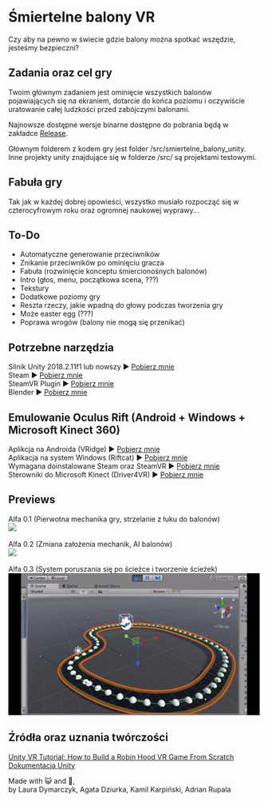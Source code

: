 # Śmiertelne balony VR
Czy aby na pewno w świecie gdzie balony można spotkać wszędzie, jesteśmy bezpieczni?

## Zadania oraz cel gry

Twoim głównym zadaniem jest ominięcie wszystkich balonów pojawiających się na ekraniem, dotarcie do końca poziomu i oczywiście uratowanie całej ludzkości przed zabójczymi balonami.

Najnowsze dostępne wersje binarne dostępne do pobrania będą w zakładce [Release](https://github.com/Adrixop95/deathly_balloons_vr/releases).

Głównym folderem z kodem gry jest folder /src/smiertelne_balony_unity. Inne projekty unity znajdujące się w folderze /src/ są projektami testowymi.

## Fabuła gry
Tak jak w każdej dobrej opowieści, wszystko musiało rozpocząć się w czterocyfrowym roku oraz ogromnej naukowej wyprawy...

## To-Do
- Automatyczne generowanie przeciwników
- Znikanie przeciwników po ominięciu gracza
- Fabuła (rozwinięcie konceptu śmiercionośnych balonów)
- Intro (głos, menu, początkowa scena, ???)
- Tekstury
- Dodatkowe poziomy gry
- Reszta rzeczy, jakie wpadną do głowy podczas tworzenia gry
- Może easter egg (???)  
- Poprawa wrogów (balony nie mogą się przenikać)

## Potrzebne narzędzia
Silnik Unity 2018.2.11f1 lub nowszy ► [Pobierz mnie](https://unity3d.com/get-unity/download)  
Steam ► [Pobierz mnie](https://store.steampowered.com/)  
SteamVR Plugin ► [Pobierz mnie](https://assetstore.unity.com/packages/tools/integration/steamvr-plugin-32647)  
Blender ► [Pobierz mnie](https://www.blender.org/download/)  

## Emulowanie Oculus Rift (Android + Windows + Microsoft Kinect 360)
Aplikcja na Androida (VRidge) ► [Pobierz mnie](https://play.google.com/store/apps/details?id=com.riftcat.vridge2&hl=pl)  
Aplikacja na system Windows (Riftcat) ► [Pobierz mnie](https://riftcat.com/vridge)  
Wymagana doinstalowane Steam oraz SteamVR ► [Pobierz mnie](https://steamcommunity.com/steamvr)  
Sterowniki do Microsoft Kinect (Driver4VR) ► [Pobierz mnie](http://www.driver4vr.com/)  

## Previews
Alfa 0.1 (Pierwotna mechanika gry, strzelanie z łuku do balonów)  
<img src="/graphics/gifs/prev1.gif?raw=true">  

Alfa 0.2 (Zmiana założenia mechanik, AI balonów)  
<img src="/graphics/gifs/prev2.gif?raw=true">  

Alfa 0.3 (System poruszania się po ścieżce i tworzenie ścieżek)  
<img src="/graphics/gifs/prev3.gif?raw=true">  


## Źródła oraz uznania twórczości
[Unity VR Tutorial: How to Build a Robin Hood VR Game From Scratch](https://www.youtube.com/watch?v=Dh7Wwqs-s2c)  
[Dokumentacja Unity](https://docs.unity3d.com/Manual/index.html)

Made with 😺 and 💝,  
by Laura Dymarczyk, Agata Dziurka, Kamil Karpiński, Adrian Rupala

